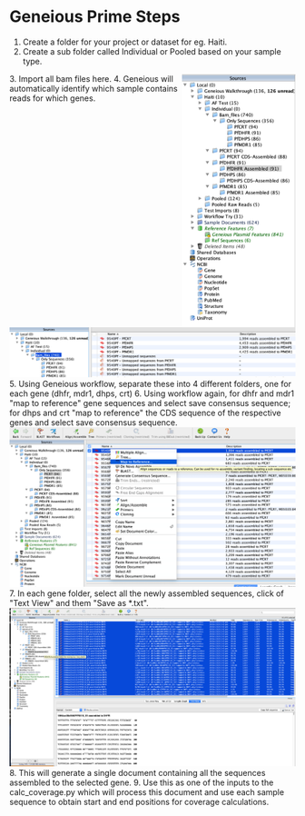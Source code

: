 # Geneious Prime Steps

1. Create a folder for your project or dataset for eg. Haiti.
2. Create a sub folder called Individual or Pooled based on your sample type.
<img src="https://github.com/MGupta313/Codon-coverage/blob/master/Geneious/Folders.png" alt="Folders" width="200" align="right"/>
3. Import all bam files here.
4. Geneious will automatically identify which sample contains reads for which genes.
<img src="https://github.com/MGupta313/Codon-coverage/blob/master/Geneious/Bam_files.png" alt="Bam_files" width="700"/>
5. Using Geneious workflow, separate these into 4 different folders, one for each gene (dhfr, mdr1, dhps, crt)
6. Using workflow again, for dhfr and mdr1 "map to reference" gene sequences and select save consensus sequence; for dhps and crt "map to reference" the CDS sequence of the respective genes and select save consensus sequence.
<img src="https://github.com/MGupta313/Codon-coverage/blob/master/Geneious/Map_to_reference.png" alt="Map_to_reference" width="800"/>
7. In each gene folder, select all the newly assembled sequences, click of "Text View" and them "Save as *.txt".
<img src="https://github.com/MGupta313/Codon-coverage/blob/master/Geneious/Saving.png" alt="Saving" width="800"/>
8. This will generate a single document containing all the sequences assembled to the selected gene.
9. Use this as one of the inputs to the calc_coverage.py which will process this document and use each sample sequence to obtain start and end positions for coverage calculations.
